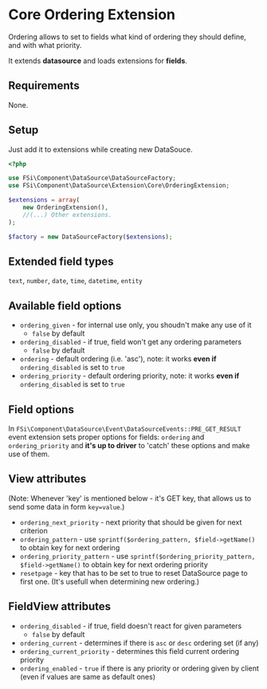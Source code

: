 # Core Ordering Extension #

Ordering allows to set to fields what kind of ordering they should define, and with what priority.

It extends **datasource** and loads extensions for **fields**.

## Requirements ##

None.

## Setup ##

Just add it to extensions while creating new DataSouce.

``` php
<?php

use FSi\Component\DataSource\DataSourceFactory;
use FSi\Component\DataSource\Extension\Core\OrderingExtension;

$extensions = array(
    new OrderingExtension(),
    //(...) Other extensions.
);

$factory = new DataSourceFactory($extensions);

```

## Extended field types ##

``text``, ``number``, ``date``, ``time``, ``datetime``, ``entity``

## Available field options ##

* ``ordering_given`` - for internal use only, you shoudn't make any use of it
    * ``false`` by default
* ``ordering_disabled`` - if true, field won't get any ordering parameters
    * ``false`` by default
* ``ordering`` - default ordering (i.e. 'asc'), note: it works **even if** ``ordering_disabled`` is set to ``true``
* ``ordering_priority`` - default ordering priority, note: it works **even if** ``ordering_disabled`` is set to ``true``

## Field options ##

In ``FSi\Component\DataSource\Event\DataSourceEvents::PRE_GET_RESULT`` event extension sets proper options for fields:
``ordering`` and ``ordering_priority`` and **it's up to driver** to 'catch' these options and make use of them.

## View attributes ##

(Note: Whenever 'key' is mentioned below - it's GET key, that allows us to send some data in form ``key=value``.)

* ``ordering_next_priority`` - next priority that should be given for next criterion
* ``ordering_pattern`` - use ``sprintf($ordering_pattern, $field->getName()`` to obtain key for next ordering
* ``ordering_priority_pattern`` - use ``sprintf($ordering_priority_pattern, $field->getName()`` to obtain key for next ordering priority
* ``resetpage`` - key that has to be set to true to reset DataSource page to first one. (It's usefull when determining new ordering.)

## FieldView attributes ##

* ``ordering_disabled`` - if true, field doesn't react for given parameters
    * ``false`` by default
* ``ordering_current`` - determines if there is ``asc`` or ``desc`` ordering set (if any)
* ``ordering_current_priority`` - determines this field current ordering priority
* ``ordering_enabled`` - ``true`` if there is any priority or ordering given by client (even if values are same as default ones)
